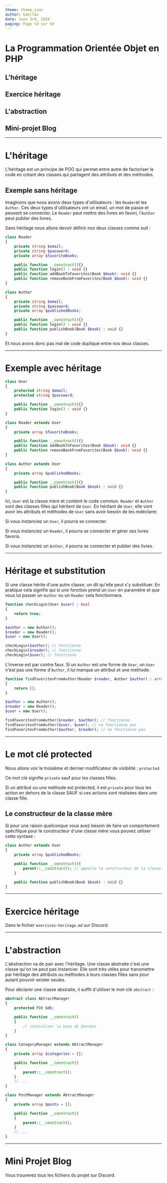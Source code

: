 ```yaml
---
theme: theme.json
author: Gaellan
date: June 3rd, 2024
paging: Page %d sur %d
---
```


# La Programmation Orientée Objet en PHP

## L'héritage

## Exercice héritage

## L'abstraction

## Mini-projet Blog


---

# L'héritage

L'héritage est un principe de POO qui permet entre autre de factoriser le code en créant des classes qui partagent des attributs et des méthodes.

## Exemple sans héritage

Imaginons que nous avons deux types d'utilisateurs : les `Reader`et les `Author`. Ces deux types d'utilisateurs ont un email, un mot de passe et peuvent se connecter. Le `Reader` peut mettre des livres en favori, l'`Author` peut publier des livres.

Sans héritage nous allons devoir définir nos deux classes comme suit :

```php
class Reader 
{
    private string $email;
    private string $password;
    private array $favoriteBooks;

    public function __construct(){}
    public function login() : void {}
    public function addBookToFavorites(Book $book): void {}
    public function removeBookFromFavorites(Book $book): void {}  
}
```

```php
class Author 
{
    private string $email;
    private string $password;
    private array $publishedBooks;

    public function __construct(){}
    public function login() : void {}
    public function publishBook(Book $book) : void {}  
}
```

Et nous avons donc pas mal de code dupliqué entre nos deux classes.

---

# Exemple avec héritage

```php
class User 
{
    protected string $email;
    protected string $password;

    public function __construct(){}
    public function login() : void {}
}
```

```php
class Reader extends User
{
    private array $favoriteBooks;

    public function __construct(){}
    public function addBookToFavorites(Book $book): void {}
    public function removeBookFromFavorites(Book $book): void {}  
}
```

```php
class Author extends User
{
    private array $publishedBooks;

    public function __construct(){}
    public function publishBook(Book $book) : void {}  
}
```

Ici, `User` est la classe mère et contient le code commun. `Reader` et `Author` sont des classes filles qui héritent de `User`. En héritant de `User`, elle vont avoir les attributs et méthodes de `User` sans avoir besoin de les redéclarer.

Si vous instanciez un `User`, il pourra se connecter.

Si vous instanciez un `Reader`, il pourra se connecter et gérer ses livres favoris.

Si vous instanciez un `Author`, il pourra se connecter et publier des livres.

---

# Héritage et substitution

Si une classe hérite d'une autre classe, on dit qu'elle peut s'y substituer. En pratique cela signifie qui si une fonction prend un `User` en paramètre et que vous lui passer un `Author` ou un `Reader` cela fonctionnera.

```php
function checkLogin(User $user) : bool 
{
    return true;
}

$author = new Author();
$reader = new Reader();
$user = new User();

checkLogin($author); // fonctionne
checkLogin($reader); // fonctionne
checkLogin($user); // fonctionne

```

L'inverse est par contre faux. Si un `Author` est une forme de `User`, un `User` n'est pas une forme d'`Author`, il lui manque un attribut et une méthode.

```php
function findFavoritesFromAuthor(Reader $reader, Author $author) : array
{
    return [];
}

$author = new Author();
$reader = new Reader();
$user = new User();

findFavoritesFromAuthor($reader, $author); // fonctionne
findFavoritesFromAuthor($user, $user); // ne fonctionne pas
findFavoritesFromAuthor($author, $reader); // ne fonctionne pas
```

---

# Le mot clé protected

Nous allons voir le troisième et dernier modificateur de visibilité : `protected`.

Ce mot clé signifie `private` sauf pour les classes filles.

Si un attribut ou une méthode est protected, il est `private` pour tous les action en dehors de la classe SAUF si ces actions sont réalisées dans une classe fille.

## Le constructeur de la classe mère

Si pour une raison quelconque vous avez besoin de faire un comportement spécifique pour le constructeur d'une classe mère vous pouvez utiliser cette syntaxe : 

```php
class Author extends User
{
    private array $publishedBooks;

    public function __construct(){
        parent::__construct(); // appelle le constructeur de la classe mère
    }

    public function publishBook(Book $book) : void {}  
}
```

---

# Exercice héritage

Dans le fichier `exercices-heritage.md` sur Discord.

---

# L'abstraction

L'abstraction va de pair avec l'héritage. Une classe abstraite c'est une classe qu'on ne peut pas instancier. Elle sont très utiles pour transmettre par héritage des attributs ou méthodes à leurs classes filles sans pour autant pouvoir exister seules.

Pour déclarer une classe abstraite, il suffit d'utiliser le mot-clé `abstract` :

```php
abstract class AbtractManager
{
    protected PDO $db;

    public function __construct()
    {
        // initialiser la base de données
    }
}
```

```php
class CategoryManager extends AbtractManager
{
    private array $categories = [];

    public function __construct()
    {
        parent::__construct();
    }
    // ...
}
```

```php
class PostManager extends AbtractManager
{
    private array $posts = [];

    public function __construct()
    {
        parent::__construct();
    }
    // ...
}
```

---

# Mini Projet Blog

Vous trouverez tous les fichiers du projet sur Discord.






